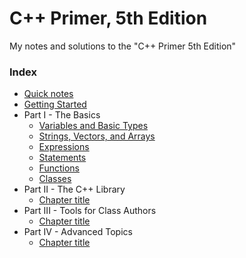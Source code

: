 # C++ Primer, 5th Edition

My notes and solutions to the "C++ Primer 5th Edition"

### Index

- [Quick notes](./Notes/Quick_Notes.md)
- [Getting Started](./Notes/CH1.md)
- Part I - The Basics
  - [Variables and Basic Types](./Notes/CH2.md)
  - [Strings, Vectors, and Arrays](./Notes/CH3.md)
  - [Expressions](./Notes/CH4.md)
  - [Statements](./Notes/CH5.md)
  - [Functions](./Notes/CH6.md)
  - [Classes](./Notes/CH7.md)
- Part II - The C++ Library
  - [Chapter title](./Notes/CHX.md)
- Part III - Tools for Class Authors
  - [Chapter title](./Notes/CHX.md)
- Part IV - Advanced Topics
  - [Chapter title](./Notes/CHX.md)
